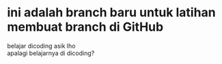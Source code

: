# ini adalah branch baru untuk latihan membuat branch di GitHub
belajar dicoding asik lho<br>
apalagi belajarnya di dicoding?
